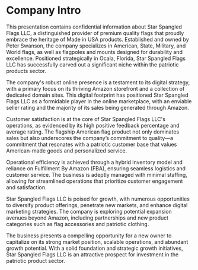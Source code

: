 # Company Intro

This presentation contains confidential information about Star Spangled Flags LLC, a distinguished provider of premium quality flags that proudly embrace the heritage of Made in USA products. Established and owned by Peter Swanson, the company specializes in American, State, Military, and World flags, as well as flagpoles and mounts designed for durability and excellence. Positioned strategically in Ocala, Florida, Star Spangled Flags LLC has successfully carved out a significant niche within the patriotic products sector.

The company's robust online presence is a testament to its digital strategy, with a primary focus on its thriving Amazon storefront and a collection of dedicated domain sites. This digital footprint has positioned Star Spangled Flags LLC as a formidable player in the online marketplace, with an enviable seller rating and the majority of its sales being generated through Amazon.

Customer satisfaction is at the core of Star Spangled Flags LLC's operations, as evidenced by its high positive feedback percentage and average rating. The flagship American flag product not only dominates sales but also underscores the company’s commitment to quality—a commitment that resonates with a patriotic customer base that values American-made goods and personalized service.

Operational efficiency is achieved through a hybrid inventory model and reliance on Fulfillment By Amazon (FBA), ensuring seamless logistics and customer service. The business is adeptly managed with minimal staffing, allowing for streamlined operations that prioritize customer engagement and satisfaction.

Star Spangled Flags LLC is poised for growth, with numerous opportunities to diversify product offerings, penetrate new markets, and enhance digital marketing strategies. The company is exploring potential expansion avenues beyond Amazon, including partnerships and new product categories such as flag accessories and patriotic clothing.

The business presents a compelling opportunity for a new owner to capitalize on its strong market position, scalable operations, and abundant growth potential. With a solid foundation and strategic growth initiatives, Star Spangled Flags LLC is an attractive prospect for investment in the patriotic product sector.